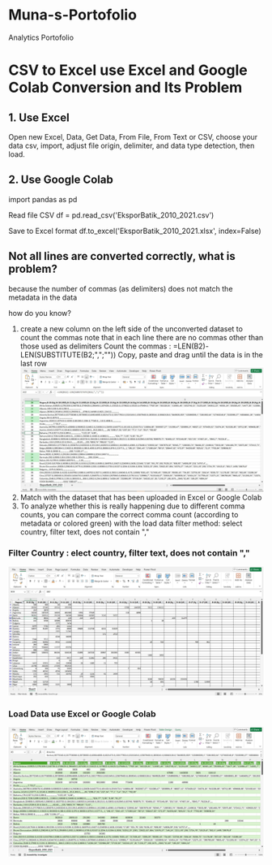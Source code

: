 # Muna-s-Portofolio
Analytics Portofolio

# CSV to Excel use Excel and Google Colab Conversion and Its Problem 
## 1. Use Excel
   Open new Excel, Data, Get Data, From File, From Text or CSV, choose your data csv, import, adjust file origin, delimiter, and data type detection, then load.

## 2. Use Google Colab
import pandas as pd

Read file CSV
df = pd.read_csv('EksporBatik_2010_2021.csv')

Save to Excel format
df.to_excel('EksporBatik_2010_2021.xlsx', index=False)

## Not all lines are converted correctly, what is problem?
because the number of commas (as delimiters) does not match the metadata in the data

how do you know? 
1. create a new column on the left side of the unconverted dataset to count the commas
note that in each line there are no commas other than those used as delimiters
Count the commas : =LEN(B2)-LEN(SUBSTITUTE(B2;",";""))
Copy, paste and drag until the data is in the last row
![](Count%20Commas.JPG) 
3. Match with the dataset that has been uploaded in Excel or Google Colab
4. To analyze whether this is really happening due to different comma counts, you can compare the correct comma count (according to metadata or colored green) with the load data
filter method: select country, filter text, does not contain ","
### Filter Country : elect country, filter text, does not contain ","
![](Filter%20Country.JPG)
### Load Data use Excel or Google Colab
![](Data%20Load.JPG) 
